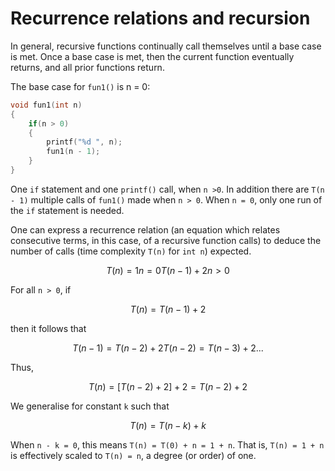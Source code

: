 # Recurrence relations and recursion #
In general, recursive functions continually call themselves until a base case is met. Once a base case is met, then the current function eventually returns, and all prior functions return.

The base case for `fun1()` is n = 0:

```cpp
void fun1(int n)
{
	if(n > 0)
	{
		printf("%d ", n);
		fun1(n - 1);
	}
}
```

One `if` statement and one `printf()` call, when `n >0`. In addition there are `T(n - 1)` multiple calls of `fun1()` made when `n > 0`. When `n = 0`, only one run of the `if` statement is needed.

One can express a recurrence relation (an equation which relates consecutive terms, in this case, of a recursive function calls) to deduce the number of calls (time complexity `T(n)` for `int n`) expected. 

```math
T(n) = 		1		n = 0
		T(n - 1) + 2	n > 0
```

For all `n > 0`, if

```math
T(n) = T(n - 1) + 2
```

then it follows that

```math
T(n - 1) = T(n - 2) + 2
T(n - 2) = T(n - 3) + 2
...
```

Thus,

```math
T(n) = [T(n - 2) + 2] + 2
	 = T(n - 2) + 2
```

We generalise for constant `k` such that

```math
T(n) = T(n - k) + k
```

When `n - k = 0`, this means `T(n) = T(0) + n = 1 + n`. That is, `T(n) = 1 + n` is effectively scaled to `T(n) = n`, a degree (or order) of one.

